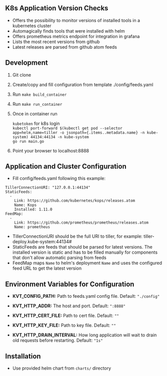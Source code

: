 ## K8s Application Version Checks
  * Offers the possibility to monitor versions of installed tools in a kubernetes cluster
  * Automagically finds tools that were installed with helm
  * Offers prometheus metrics endpoint for integration in grafana
  * Lists the most recent versions from github
  * Latest releases are parsed from github atom feeds

## Development

1. Git clone

2. Create/copy and fill configuration from template ./config/feeds.yaml

3. Run ```make build_container```

4. Run ```make run_container```

5. Once in container run

    ```kubetoken``` for k8s login  
    ```kubectl port-forward $(kubectl get pod --selector app=helm,name=tiller -o jsonpath={.items..metadata.name} -n kube-system) 44134:44134 -n kube-system```  
    ```go run main.go```


6. Point your browser to localhost:8888

## Application and Cluster Configuration

* Fill config/feeds.yaml following this example:
```
TillerConnectionURI: "127.0.0.1:44134"
StaticFeeds:
  -
    Link: https://github.com/kubernetes/kops/releases.atom
    Name: Kops
    Installed: 1.11.0
FeedMap:
  -
    Link: https://github.com/prometheus/prometheus/releases.atom
    Name: prometheus

```
* TillerConnectionURI should be the full URI to tiller, for example: tiller-deploy.kube-system:44134#
* StaticFeeds are feeds that should be parsed for latest versions. The installed version is static and has to be filled manually for components that don't allow automatic parsing from feeds
* FeedMap maps `Name` to helm's deployment `Name` and uses the configured feed URL to get the latest version

## Environment Variables for Configuration
* **KVT_CONFIG_PATH:** Path to feeds.yaml config file. Default: `"./config"`

* **KVT_HTTP_ADDR:** The host and port. Default: `":8888"`

* **KVT_HTTP_CERT_FILE:** Path to cert file. Default: `""`

* **KVT_HTTP_KEY_FILE:** Path to key file. Default: `""`

* **KVT_HTTP_DRAIN_INTERVAL:** How long application will wait to drain old requests before restarting. Default: `"1s"`

## Installation
* Use provided helm chart from `charts/` directory
